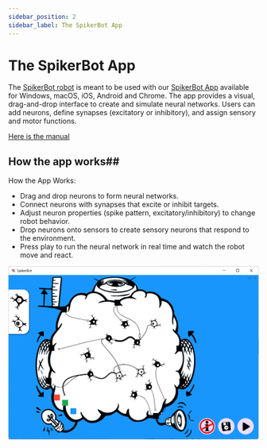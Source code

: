 ```yaml
---
sidebar_position: 2
sidebar_label: The SpikerBot App
---
```

# The SpikerBot App #
The [SpikerBot robot](https://github.com/BackyardBrains/docs.backyardbrains.com/blob/main/docs/Engineering/SpikerBot/index.md) is meant to be used with our [SpikerBot App](https://robot.backyardbrains.com) available for Windows, macOS, iOS, Android and Chrome. The app provides a visual, drag-and-drop interface to create and simulate neural networks. Users can add neurons, define synapses (excitatory or inhibitory), and assign sensory and motor functions.

[Here is the manual](https://help.backyardbrains.com/support/solutions/categories/43000367749/folders/43000574694)

## How the app works##
How the App Works:
- Drag and drop neurons to form neural networks.
- Connect neurons with synapses that excite or inhibit targets.
- Adjust neuron properties (spike pattern, excitatory/inhibitory) to change robot behavior.
- Drop neurons onto sensors to create sensory neurons that respond to the environment.
- Press play to run the neural network in real time and watch the robot move and react.

![screenshot](screenshot1.png)


